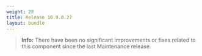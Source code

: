 ```yaml
---
weight: 28
title: Release 10.9.0.27
layout: bundle
---
```


><b>Info:</b> There have been no significant improvements or fixes related to this component since the last Maintenance release.
